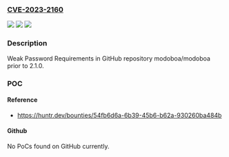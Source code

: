 ### [CVE-2023-2160](https://cve.mitre.org/cgi-bin/cvename.cgi?name=CVE-2023-2160)
![](https://img.shields.io/static/v1?label=Product&message=modoboa%2Fmodoboa&color=blue)
![](https://img.shields.io/static/v1?label=Version&message=unspecified%3C%202.1.0%20&color=brighgreen)
![](https://img.shields.io/static/v1?label=Vulnerability&message=CWE-521%20Weak%20Password%20Requirements&color=brighgreen)

### Description

Weak Password Requirements in GitHub repository modoboa/modoboa prior to 2.1.0.

### POC

#### Reference
- https://huntr.dev/bounties/54fb6d6a-6b39-45b6-b62a-930260ba484b

#### Github
No PoCs found on GitHub currently.

